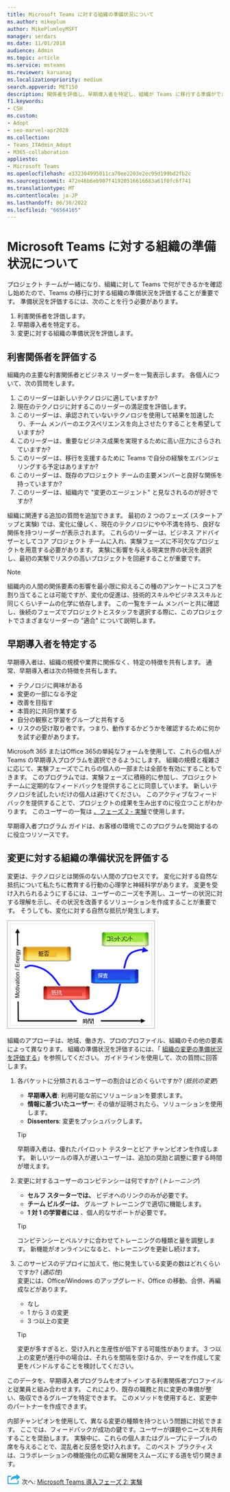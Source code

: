 ```yaml
---
title: Microsoft Teams に対する組織の準備状況について
ms.author: mikeplum
author: MikePlumleyMSFT
manager: serdars
ms.date: 11/01/2018
audience: Admin
ms.topic: article
ms.service: msteams
ms.reviewer: karuanag
ms.localizationpriority: medium
search.appverid: MET150
description: 関係者を評価し、早期導入者を特定し、組織が Teams に移行する準備ができているかどうかを評価します。
f1.keywords:
- CSH
ms.custom:
- Adopt
- seo-marvel-apr2020
ms.collection:
- Teams_ITAdmin_Adopt
- M365-collaboration
appliesto:
- Microsoft Teams
ms.openlocfilehash: e332304995011ca70ee2203e2ec95d199bd2fb2c
ms.sourcegitcommit: 472e46b6eb907f41920516616683a61f0fc6f741
ms.translationtype: MT
ms.contentlocale: ja-JP
ms.lasthandoff: 06/30/2022
ms.locfileid: "66564165"
---
```

# <a name="how-ready-is-your-organization-for-microsoft-teams"></a>Microsoft Teams に対する組織の準備状況について

プロジェクト チームが一緒になり、組織に対して Teams で何ができるかを確認し始めたので、Teams の移行に対する組織の準備状況を評価することが重要です。 準備状況を評価するには、次のことを行う必要があります。

1. 利害関係者を評価します。
2. 早期導入者を特定する。
3. 変更に対する組織の準備状況を評価します。 

## <a name="assess-your-stakeholders"></a>利害関係者を評価する

組織内の主要な利害関係者とビジネス リーダーを一覧表示します。 各個人について、次の質問をします。
 
1. このリーダーは新しいテクノロジに適していますか?
2. 現在のテクノロジに対するこのリーダーの満足度を評価します。
3. このリーダーは、承認されていないテクノロジを使用して結果を加速したり、チーム メンバーのエクスペリエンスを向上させたりすることを希望していますか?
4. このリーダーは、重要なビジネス成果を実現するために高い圧力にさらされていますか? 
5. このリーダーは、移行を支援するために Teams で自分の経験をエバンジェリングする予定はありますか?
6. このリーダーは、既存のプロジェクト チームの主要メンバーと良好な関係を持っていますか?
7. このリーダーは、組織内で "変更のエージェント" と見なされるのが好きですか?  

組織に関連する追加の質問を追加できます。 最初の 2 つのフェーズ (スタートアップと実験) では、変化に優しく、現在のテクノロジにやや不満を持ち、良好な関係を持つリーダーが表示されます。 これらのリーダーは、ビジネス アドバイザーとしてコア プロジェクト チームに入れ、実験フェーズに不可欠なプロジェクトを用意する必要があります。 実験に影響を与える現実世界の状況を選択し、最初の実験でリスクの高いプロジェクトを回避することが重要です。
   
> [!NOTE]
> 組織内の人間の関係要素の影響を最小限に抑えるこの種のアンケートにスコアを割り当てることは可能ですが、変化の促進は、技術的スキルやビジネススキルと同じくらいチームの化学に依存します。 この一覧をチーム メンバーと共に確認し、後続のフェーズでプロジェクトとスタッフを選択する際に、このプロジェクトでさまざまなリーダーの "適合" について説明します。 

## <a name="identify-early-adopters"></a>早期導入者を特定する

早期導入者は、組織の規模や業界に関係なく、特定の特徴を共有します。 通常、早期導入者は次の特徴を共有します。

- テクノロジに興味がある
- 変更の一部になる予定
- 改善を目指す
- 本質的に共同作業する
- 自分の観察と学習をグループと共有する
- リスクの受け取り者です。つまり、動作するかどうかを確認するために何かを試す必要があります。

Microsoft 365 またはOffice 365の単純なフォームを使用して、これらの個人が Teams の早期導入プログラムを選択できるようにします。 組織の規模と複雑さに応じて、実験フェーズでこれらの個人の一部または全部を有効にすることもできます。 このプログラムでは、実験フェーズに積極的に参加し、プロジェクト チームに定期的なフィードバックを提供することに同意しています。 新しいテクノロジを試したいだけの個人は避けてください。 このアクティブなフィードバックを提供することで、プロジェクトの成果を生み出すのに役立つことがわかります。 このユーザーの一覧は [、フェーズ 2 - 実験](teams-adoption-phase2-experiment.md)で使用します。

早期導入者プログラム ガイドは、お客様の環境でこのプログラムを開始するのに役立つリソースです。  
 
## <a name="assess-your-organizations-readiness-for-change"></a>変更に対する組織の準備状況を評価する

変更は、テクノロジとは関係のない人間のプロセスです。 変化に対する自然な抵抗について私たちに教育する行動の心理学と神経科学があります。 変更を受け入れられるようにするには、ユーザーのニーズを予測し、ユーザーの状況に対する理解を示し、その状況を改善するソリューションを作成することが重要です。 そうしても、変化に対する自然な抵抗が発生します。  

![変化に対する耐性を示すグラフ。](media/teams-adoption-resistance.png)

組織のアプローチは、地域、働き方、プロのプロファイル、組織のその他の要素によって異なります。 組織の準備状況を評価するには、「 [組織の変更の準備状況を評価する](upgrade-org-change-readiness.md)」を参照してください。 ガイドラインを使用して、次の質問に回答します。

1. 各バケットに分類されるユーザーの割合はどのくらいですか? (*抵抗の変更*)
    - **早期導入者**: 利用可能な前にソリューションを要求します。
    - **情報に基づいたユーザー**: その値が証明されたら、ソリューションを使用します。
    - **Dissenters**: 変更をプッシュバックします。
    
   > [!TIP]
   > 早期導入者は、優れたパイロット テスターとピア チャンピオンを作成します。 新しいツールの導入が遅いユーザーは、追加の奨励と調整に要する時間が増えます。 

2. 変更に対するユーザーのコンピテンシーは何ですか? (*トレーニング*)
    - **セルフ スターターでは、** ビデオへのリンクのみが必要です。
    - **チーム ビルダーは、** グループ トレーニングで適切に機能します。
    - **1 対 1 の学習者には** 、個人的なサポートが必要です。

    > [!TIP]
    > コンピテンシーとペルソナに合わせてトレーニングの種類と量を調整します。 新機能がオンラインになると、トレーニングを更新し続けます。

3. このサービスのデプロイに加えて、他に発生している変更の数はどれくらいですか? (*適応性*) <br/>変更には、Office/Windows のアップグレード、Office の移動、合併、再編成などがあります。
    - なし
    - 1 から 3 の変更
    - 3 つ以上の変更
 
    > [!TIP] 
    > 変更が多すぎると、受け入れと生産性が低下する可能性があります。 3 つ以上の変更が進行中の場合は、それらを間隔を空けるか、テーマを作成して変更をバンドルすることを検討してください。  

このデータを、早期導入者プログラムをオプトインする利害関係者プロファイルと従業員と組み合わせます。 これにより、既存の職務と共に変更の準備が整い、吸収できるグループを特定できます。 このメソッドを使用すると、変更中のパートナーを作成できます。

内部チャンピオンを使用して、異なる変更の種類を持つという問題に対処できます。 ここでは、フィードバックが成功の鍵です。ユーザーが課題やニーズを共有することを奨励します。 実験中に、これらの個人またはグループにテーブルの席を与えることで、混乱者と反感を受け入れます。 このベスト プラクティスは、コラボレーションの機能強化の広範な展開をスムーズにする道を切り開きます。  

![次の手順を表すアイコン。](media/teams-adoption-next-icon.png) 次へ: [Microsoft Teams 導入フェーズ 2: 実験](teams-adoption-phase2-experiment.md) 
